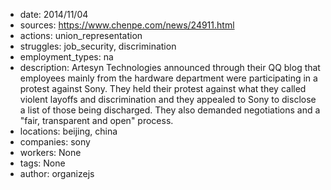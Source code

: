 - date: 2014/11/04
- sources: https://www.chenpe.com/news/24911.html
- actions: union_representation
- struggles: job_security, discrimination
- employment_types: na
- description: Artesyn Technologies announced through their QQ blog that employees mainly from the hardware department were participating in a protest against Sony. They held their protest against what they called violent layoffs and discrimination and they appealed to Sony to disclose a list of those being discharged. They also demanded negotiations and a "fair, transparent and open" process.
- locations: beijing, china
- companies: sony
- workers: None
- tags: None
- author: organizejs
